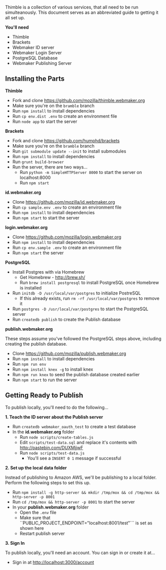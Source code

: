 Thimble is a collection of various services, that all need to be run simulteanously. This document serves as an abbreviated guide to getting it all set up.

**You'll need**
* Thimble
* Brackets
* Webmaker ID server
* Webmaker Login Server
* PostgreSQL Database
* Webmaker Publishing Server


## Installing the Parts

**Thimble**
* Fork and clone https://github.com/mozilla/thimble.webmaker.org
* Make sure you're on the ``bramble`` branch
* Run ``npm install`` to install dependencies
* Run ``cp env.dist .env`` to create an environment file
* Run ``node app`` to start the server

**Brackets**
* Fork and clone https://github.com/humphd/brackets
* Make sure you're on the ``bramble`` branch
* Run ``git submodule update --init`` to install submodules
* Run ``npm install`` to install dependencies
* Run ``grunt build-browser``
* Run the server, there are two ways...
  * Run ``python -m SimpleHTTPServer 8000`` to start the server on localhost:8000
  * Run ``npm start``

**id.webmaker.org**
* Clone https://github.com/mozilla/id.webmaker.org
* Run ``cp sample.env .env`` to create an environment file
* Run ``npm install`` to install dependencies
* Run ``npm start`` to start the server

**login.webmaker.org**
* Clone https://github.com/mozilla/login.webmaker.org
* Run ``npm install`` to install dependencies
* Run ``cp env.sample .env`` to create an environment file
* Run ``npm start`` the server

**PostgreSQL**
* Install Postgres with via Homebrew
  * Get Homebrew - http://brew.sh/
  * Run ``brew install postgresql`` to install PostgreSQL once Homebrew is installed
* Run ``initdb -D /usr/local/var/postgres`` to initialize PostreSQL
  * If this already exists, run ``rm -rf /usr/local/var/postgres`` to remove it
* Run ``postgres -D /usr/local/var/postgres`` to start the PostgreSQL server
* Run ``createdb publish`` to create the Publish database

**publish.webmaker.org**

These steps assume you've followed the PostgreSQL steps above, including creating the publish database.
* Clone https://github.com/mozilla/publish.webmaker.org
* Run ``npm install`` to install dependencies
* Run ``npm run env``
* Run ``npm install knex -g`` to install knex
* Run ``npm run knex`` to seed the publish database created earlier
* Run ``npm start`` to run the server


## Getting Ready to Publish
To publish locally, you'll need to do the following...

**1. Teach the ID server about the Publish server**

* Run ``createdb webmaker_oauth_test`` to create a test database
* In the **id.webmaker.org** folder
  * Run ``node scripts/create-tables.js``
  * Edit ``scripts/test-data.sql`` and replace it's contents with http://pastebin.com/DUXMjjwF
  * Run ``node scripts/test-data.js``
    * You'll see a ``INSERT 0 1`` message if successful

**2. Set up the local data folder**

Instead of publishing to Amazon AWS, we'll be publishing to a local folder. Perform the following steps to set this up.
* Run ``npm install -g http-server && mkdir /tmp/mox && cd /tmp/mox && http-server -p 8001``
* Run ``cd /tmp/mox && http-server -p 8001`` to start the server
* In your **publish.webmaker.org** folder
  * Open the ``.env`` file
  * Make sure that ``PUBLIC_PROJECT_ENDPOINT="localhost:8001/test"``` is set as shown here
  * Restart publish server

**3. Sign In**

To publish locally, you'll need an account. You can sign in or create it at...
* Sign in at [http://localhost:3000/account](http://localhost:3000/account)

 



